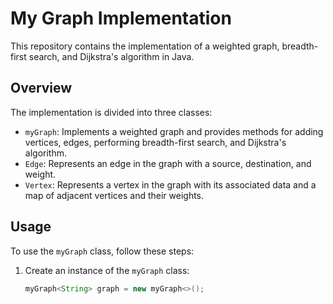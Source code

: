 # My Graph Implementation

This repository contains the implementation of a weighted graph, breadth-first search, and Dijkstra's algorithm in Java.

## Overview

The implementation is divided into three classes:
- `myGraph`: Implements a weighted graph and provides methods for adding vertices, edges, performing breadth-first search, and Dijkstra's algorithm.
- `Edge`: Represents an edge in the graph with a source, destination, and weight.
- `Vertex`: Represents a vertex in the graph with its associated data and a map of adjacent vertices and their weights.

## Usage

To use the `myGraph` class, follow these steps:

1. Create an instance of the `myGraph` class:

   ```java
   myGraph<String> graph = new myGraph<>();

